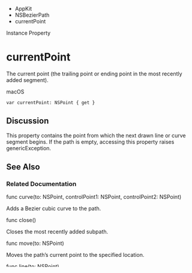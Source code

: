 

- AppKit
- NSBezierPath
-  currentPoint 

Instance Property

# currentPoint

The current point (the trailing point or ending point in the most recently added segment).

macOS

``` source
var currentPoint: NSPoint { get }
```

## Discussion

This property contains the point from which the next drawn line or curve segment begins. If the path is empty, accessing this property raises genericException.

## See Also

### Related Documentation

func curve(to: NSPoint, controlPoint1: NSPoint, controlPoint2: NSPoint)

Adds a Bezier cubic curve to the path.

func close()

Closes the most recently added subpath.

func move(to: NSPoint)

Moves the path’s current point to the specified location.

func line(to: NSPoint)

Appends a straight line to the path.

### Querying a Path

var bounds: NSRect

The bounding box of the path.

var controlPointBounds: NSRect

The bounding box of the path, including any control points.

var isEmpty: Bool

A Boolean value that indicates whether the path is empty.

